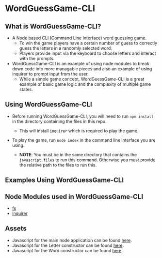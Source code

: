 # WordGuessGame-CLI

## __What is WordGuessGame-CLI?__
* A Node based CLI (Command Line Interface) word guessing game.
  * To win the game players have a certain number of guess to correctly guess the letters in a randomly selected word.
  * Players provide input via the keyboard to choose letters and interact with the prompts.
* WordGuessGame-CLI is an example of using node modules to break down code into more managable pieces and also an example of using inquirer to prompt input from the user.
  * While a simple game concept, WordGuessGame-CLI is a great example of basic game logic and the complexity of multiple game states.

## __Using WordGuessGame-CLI__

* Before running WordGuessGame-CLI, you will need to run `npm install` in the directory containing the files in this repo. 
  * This will install `inquirer` which is required to play the game.

* To play the game, run `node index` in the command line interface you are using. 
  * __NOTE__: You must be in the same directory that contains the `javascript files` to run this command. Otherwise you must provide the relative path to the files to run this.


## __Examples Using WordGuessGame-CLI__

<!-- `node liri concert-this taylor swift`
![concert-this-with-input.png](assets/images/concert-this-with-input.png) -->

## __Node Modules used in WordGuessGame-CLI__
* [fs](https://nodejs.org/api/fs.html)
* [inquirer]((https://www.npmjs.com/package/inquirer))

## __Assets__
* Javascript for the main node application can be found [here](index.js).
* Javascript for the Letter constructor can be found [here](letter.js).
* Javascript for the Word constructor can be found [here](word.js).




